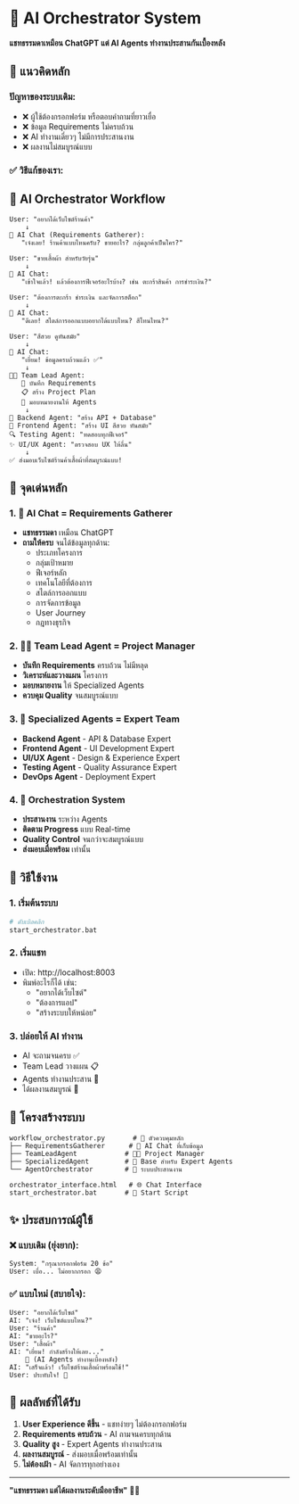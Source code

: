 # 🎼 AI Orchestrator System

**แชทธรรมดาเหมือน ChatGPT แต่ AI Agents ทำงานประสานกันเบื้องหลัง**

## 🎯 แนวคิดหลัก

### ปัญหาของระบบเดิม:
- ❌ ผู้ใช้ต้องกรอกฟอร์ม หรือตอบคำถามที่ยาวเยื่อ
- ❌ ข้อมูล Requirements ไม่ครบถ้วน
- ❌ AI ทำงานเดี่ยวๆ ไม่มีการประสานงาน
- ❌ ผลงานไม่สมบูรณ์แบบ

### ✅ วิธีแก้ของเรา:

## 🎼 AI Orchestrator Workflow

```
User: "อยากได้เว็บไซต์ร้านค้า"
    ↓
💬 AI Chat (Requirements Gatherer):
   "เจ๋งเลย! ร้านค้าแบบไหนครับ? ขายอะไร? กลุ่มลูกค้าเป็นใคร?"

User: "ขายเสื้อผ้า สำหรับวัยรุ่น"
    ↓  
💬 AI Chat:
   "เข้าใจแล้ว! แล้วต้องการฟีเจอร์อะไรบ้าง? เช่น ตะกร้าสินค้า การชำระเงิน?"

User: "ต้องการตะกร้า ชำระเงิน และจัดการสต็อก"
    ↓
💬 AI Chat:
   "ดีเลย! สไตล์การออกแบบอยากได้แบบไหน? สีโทนไหน?"

User: "สีสวย ดูทันสมัย"
    ↓
💬 AI Chat:
   "เยี่ยม! ข้อมูลครบถ้วนแล้ว ✅"
    ↓
👨‍💼 Team Lead Agent:
   📝 บันทึก Requirements
   📋 สร้าง Project Plan
   👥 มอบหมายงานให้ Agents
    ↓
🔧 Backend Agent: "สร้าง API + Database"
🎨 Frontend Agent: "สร้าง UI สีสวย ทันสมัย"
🔍 Testing Agent: "ทดสอบทุกฟีเจอร์"
✨ UI/UX Agent: "ตรวจสอบ UX ให้ลื่น"
    ↓
✅ ส่งมอบเว็บไซต์ร้านค้าเสื้อผ้าที่สมบูรณ์แบบ!
```

## 🎯 จุดเด่นหลัก

### 1. 💬 **AI Chat = Requirements Gatherer**
- **แชทธรรมดา** เหมือน ChatGPT
- **ถามให้ครบ** จนได้ข้อมูลทุกด้าน:
  - ประเภทโครงการ
  - กลุ่มเป้าหมาย  
  - ฟีเจอร์หลัก
  - เทคโนโลยีที่ต้องการ
  - สไตล์การออกแบบ
  - การจัดการข้อมูล
  - User Journey
  - กฎทางธุรกิจ

### 2. 👨‍💼 **Team Lead Agent = Project Manager**
- **บันทึก Requirements** ครบถ้วน ไม่มีหลุด
- **วิเคราะห์และวางแผน** โครงการ
- **มอบหมายงาน** ให้ Specialized Agents
- **ควบคุม Quality** จนสมบูรณ์แบบ

### 3. 👥 **Specialized Agents = Expert Team**
- **Backend Agent** - API & Database Expert
- **Frontend Agent** - UI Development Expert
- **UI/UX Agent** - Design & Experience Expert
- **Testing Agent** - Quality Assurance Expert
- **DevOps Agent** - Deployment Expert

### 4. 🔄 **Orchestration System**
- **ประสานงาน** ระหว่าง Agents
- **ติดตาม Progress** แบบ Real-time
- **Quality Control** จนกว่าจะสมบูรณ์แบบ
- **ส่งมอบเมื่อพร้อม** เท่านั้น

## 🚀 วิธีใช้งาน

### 1. เริ่มต้นระบบ
```bash
# ดับเบิลคลิก
start_orchestrator.bat
```

### 2. เริ่มแชท
- เปิด: http://localhost:8003
- พิมพ์อะไรก็ได้ เช่น:
  - "อยากได้เว็บไซต์"
  - "ต้องการแอป"
  - "สร้างระบบให้หน่อย"

### 3. ปล่อยให้ AI ทำงาน
- AI จะถามจนครบ ✅
- Team Lead วางแผน 📋
- Agents ทำงานประสาน 👥
- ได้ผลงานสมบูรณ์ 🎉

## 📁 โครงสร้างระบบ

```
workflow_orchestrator.py       # 🎼 ตัวควบคุมหลัก
├── RequirementsGatherer      # 💬 AI Chat ที่เก็บข้อมูล
├── TeamLeadAgent            # 👨‍💼 Project Manager
├── SpecializedAgent         # 👥 Base สำหรับ Expert Agents
└── AgentOrchestrator        # 🎯 ระบบประสานงาน

orchestrator_interface.html   # 🌐 Chat Interface
start_orchestrator.bat       # 🚀 Start Script
```

## ✨ ประสบการณ์ผู้ใช้

### ❌ แบบเดิม (ยุ่งยาก):
```
System: "กรุณากรอกฟอร์ม 20 ข้อ"
User: เบื่อ... ไม่อยากกรอก 😩
```

### ✅ แบบใหม่ (สบายใจ):
```
User: "อยากได้เว็บไซต์"
AI: "เจ๋ง! เว็บไซต์แบบไหน?" 
User: "ร้านค้า"
AI: "ขายอะไร?"
User: "เสื้อผ้า"
AI: "เยี่ยม! กำลังสร้างให้เลย..."
    🔄 (AI Agents ทำงานเบื้องหลัง)
AI: "เสร็จแล้ว! เว็บไซต์ร้านเสื้อผ้าพร้อมใช้!"
User: ประทับใจ! 🤩
```

## 🎯 ผลลัพธ์ที่ได้รับ

1. **User Experience ดีขึ้น** - แชทง่ายๆ ไม่ต้องกรอกฟอร์ม
2. **Requirements ครบถ้วน** - AI ถามจนครบทุกด้าน
3. **Quality สูง** - Expert Agents ทำงานประสาน
4. **ผลงานสมบูรณ์** - ส่งมอบเมื่อพร้อมเท่านั้น
5. **ไม่ต้องเฝ้า** - AI จัดการทุกอย่างเอง

---

**"แชทธรรมดา แต่ได้ผลงานระดับมืออาชีพ"** 🎼✨